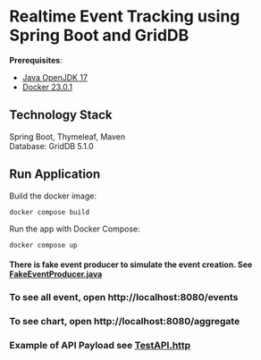 # Realtime Event Tracking using Spring Boot and GridDB

**Prerequisites**:

- [Java OpenJDK 17](https://bit.ly/openjdk1706)
- [Docker 23.0.1](https://docs.docker.com/engine/install/)

## Technology Stack
Spring Boot, Thymeleaf, Maven\
Database: GridDB 5.1.0


## Run Application
Build the docker image: 
```shell
docker compose build
```

Run the app with Docker Compose:

```shell
docker compose up
```

#### There is fake event producer to simulate the event creation. See [FakeEventProducer.java](src/main/java/com/galapea/techblog/springboot/timeseries/client/FakeEventProducer.java)

### To see all event, open http://localhost:8080/events
### To see chart, open http://localhost:8080/aggregate

### Example of API Payload see [TestAPI.http](TestAPI.http)